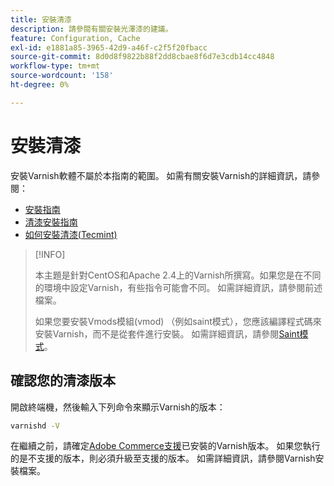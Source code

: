 ```yaml
---
title: 安裝清漆
description: 請參閱有關安裝光澤漆的建議。
feature: Configuration, Cache
exl-id: e1881a85-3965-42d9-a46f-c2f5f20fbacc
source-git-commit: 8d0d8f9822b88f2dd8cbae8f6d7e3cdb14cc4848
workflow-type: tm+mt
source-wordcount: '158'
ht-degree: 0%

---
```


# 安裝清漆

安裝Varnish軟體不屬於本指南的範圍。 如需有關安裝Varnish的詳細資訊，請參閱：

- [安裝指南](https://www.varnish-software.com/developers/tutorials/installing-varnish-ubuntu/)
- [清漆安裝指南](https://www.varnish-cache.org/docs)
- [如何安裝清漆(Tecmint)](https://www.tecmint.com/install-varnish-cache-web-accelerator/)

>[!INFO]
>
>本主題是針對CentOS和Apache 2.4上的Varnish所撰寫。如果您是在不同的環境中設定Varnish，有些指令可能會不同。 如需詳細資訊，請參閱前述檔案。
>
>如果您要安裝Vmods模組(vmod) （例如saint模式），您應該編譯程式碼來安裝Varnish，而不是從套件進行安裝。 如需詳細資訊，請參閱[Saint模式](config-varnish-advanced.md#saint-mode)。

## 確認您的清漆版本

開啟終端機，然後輸入下列命令來顯示Varnish的版本：

```bash
varnishd -V
```

在繼續之前，請確定[Adobe Commerce支援](../../installation/system-requirements.md)已安裝的Varnish版本。 如果您執行的是不支援的版本，則必須升級至支援的版本。 如需詳細資訊，請參閱Varnish安裝檔案。
